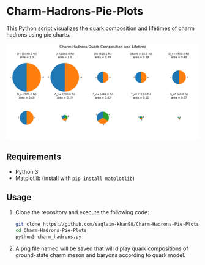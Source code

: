 # Charm-Hadrons-Pie-Plots


This Python script visualizes the quark composition and lifetimes of charm hadrons using pie charts.

![Pie Charts](./charm_hadrons.png)

## Requirements

- Python 3
- Matplotlib (install with `pip install matplotlib`)

## Usage

1. Clone the repository and execute the following code:

   ```bash
   git clone https://github.com/saqlain-khan98/Charm-Hadrons-Pie-Plots
   cd Charm-Hadrons-Pie-Plots
   python3 charm_hadrons.py
   ```
2. A png file named will be saved that will diplay quark compositions of ground-state charm meson and baryons according to quark model.
